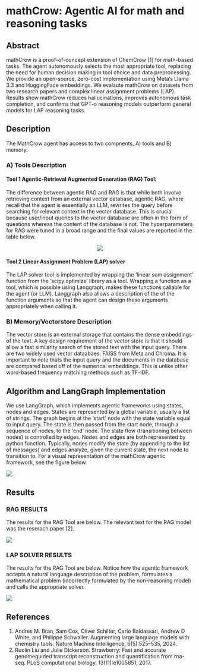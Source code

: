 # mathCrow: Agentic AI for math and reasoning tasks

## Abstract

mathCrow is a proof-of-concept extension of ChemCrow [1] for math-based tasks. The agent autonomously selects the most appropriate tool, replacing the need for human decision making in tool choice and data preprocessing. We provide an open-source, zero-cost implementation using Meta’s Llama 3.3 and HuggingFace embeddings. We evalaute mathCrow on datasets from two research papers and complex linear assignment problems (LAP). Results show mathCrow reduces hallucinations, improves autonomous task completion, and confirms that GPT-o reasoning models outperform general models for LAP reasoning tasks.

## Description

The MathCrow agent has access to two compnents, A) tools
and B) memory.

### A) Tools Description
#### Tool 1 Agentic-Retrieval Augmented Generation (RAG) Tool: 

The difference between agentic RAG and RAG is that  while both involve retrieving context from
an external vector database, agentic RAG, where recall
that the agent is essentially an LLM, rewrites the query before
searching for relevant context in the vector database. This
is crucial because user/input queries to the vector database
are often in the form of questions whereas the content of
the database is not.  The hyperparameters for RAG were tuned in a broad range and the final values are reported in the table below.

<p align="center">
<img src="/figs/table.png"/>
</p>



#### Tool 2 Linear Assignment Problem (LAP) solver

The LAP solver tool is implemented by wrapping the ‘linear sum assignment’ function from the
‘scipy.optimize’ library as a tool. Wrapping a function as a
tool, which is possible using Langgraph, makes these functions
callable for the agent (or LLM). Langgraph also allows a
description of the of the function arguments so that the agent
can design these arguments appropriately when calling it.

### B) Memory/Vectorstore Description
The vector store is an external storage that contains the
dense embeddings of the text. A key design requirement
of the vector store is that it should allow a fast similarity
search of the stored text with the input query. There are
two widely used vector dataabaes: FAISS from Meta and Chroma. It is important to note thats the input query
and the documents in the database are compared based off of
the numerical embeddings. This is unlike other word-based
frequency matching methods such as TF-IDF.


## Algorithm and LangGraph Implementation

We use LangGraph, which implements agentic frameworks using states, nodes and edges. States
are represented by a global variable, usually a list of strings.
The graph begins at the ‘start’ node with the state variable
equal to input query. The state is then passed from the start
node, through a sequence of nodes, to the ‘end’ node. The
state flow (transitioning between nodes) is controlled by edges.
Nodes and edges are both represented by python function.
Typically, nodes modify the state (by appending to the list of
messages) and edges analyze, given the current state, the
next node to transition to. For a visual representation of the
mathCrow agentic framework, see the figure below.


<img src="/figs/mathCrowFig.png"/>

## Results

### RAG RESULTS
The results for the RAG Tool are below. The relevant text for the RAG model was the reserach paper [2].

<img src="./figs/RAG_RESULTS.png"/>


### LAP SOLVER RESULTS
The results for the RAG Tool are below. Notice how the agentic framework accepts a natural language description of the problem, formulates a mathematical problem (incorrectly formulated by the non-reasoning model) and calls the appropriate solver.

<img src="./figs/LAP_RESULTS.png"/>

## References
1.  Andres M. Bran, Sam Cox, Oliver Schilter, Carlo Baldassari, Andrew D White, and Philippe Schwaller. Augmenting large language models with chemistry tools. Nature Machine Intelligence, 6(5):525–535, 2024.
2.  Ruolin Liu and Julie Dickerson. Strawberry: Fast and accurate genomeguided transcript reconstruction and quantification from rna-seq. PLoS computational biology, 13(11):e1005851, 2017.
